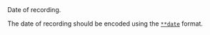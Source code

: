 

<tr>
<td>
<a name="RDT"></a>
</td>
<td markdown="1">
<span class="reference-summary">
	Date of recording.
</span>

The date of recording should be encoded using the
[`**date`](representations/date.rep.html) format.

</td>
</tr>


